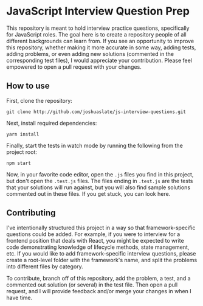 # JavaScript Interview Question Prep
This repository is meant to hold interview practice questions, specifically for JavaScript roles. The goal here is to create a repository people of all different backgrounds can learn from. If you see an opportunity to improve this repository, whether making it more accurate in some way, adding tests, adding problems, or even adding new solutions (commented in the corresponding test files), I would appreciate your contribution. Please feel empowered to open a pull request with your changes.

## How to use
First, clone the repository:

```
git clone http://github.com/joshuaslate/js-interview-questions.git
```

Next, install required dependencies:

```
yarn install
```

Finally, start the tests in watch mode by running the following from the project root:

```
npm start
```

Now, in your favorite code editor, open the `.js` files you find in this project, but don't open the `.test.js` files. The files ending in `.test.js` are the tests that your solutions will run against, but you will also find sample solutions commented out in these files. If you get stuck, you can look here.

## Contributing
I've intentionally structured this project in a way so that framework-specific questions could be added. For example, if you were to interview for a frontend position that deals with React, you might be expected to write code demonstrating knowledge of lifecycle methods, state management, etc. If you would like to add framework-specific interview questions, please create a root-level folder with the framework's name, and split the problems into different files by category.

To contribute, branch off of this repository, add the problem, a test, and a commented out solution (or several) in the test file. Then open a pull request, and I will provide feedback and/or merge your changes in when I have time.
